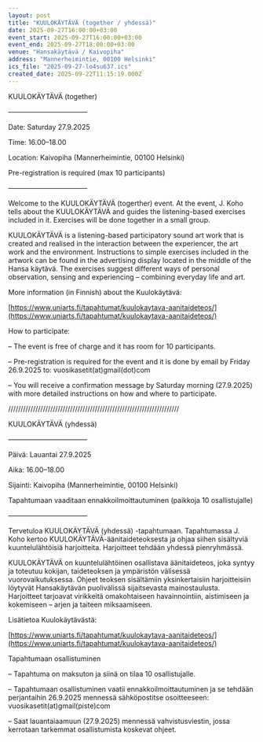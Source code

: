 ```yaml
---
layout: post
title: "KUULOKÄYTÄVÄ (together / yhdessä)"
date: 2025-09-27T16:00:00+03:00
event_start: 2025-09-27T16:00:00+03:00
event_end: 2025-09-27T18:00:00+03:00
venue: "Hansakäytävä / Kaivopiha"
address: "Mannerheimintie, 00100 Helsinki"
ics_file: "2025-09-27-lo4su637.ics"
created_date: 2025-09-22T11:15:19.000Z
---
```


KUULOKÄYTÄVÄ (together)  
  
———————————–  
  
Date: Saturday 27.9.2025  
  
Time: 16.00–18.00  
  
Location: Kaivopiha (Mannerheimintie, 00100 Helsinki)  
  
Pre-registration is required (max 10 participants)  
  
———————————–  
  
Welcome to the KUULOKÄYTÄVÄ (togerther) event. At the event, J. Koho tells about the KUULOKÄYTÄVÄ and guides the listening-based exercises included in it. Exercises will be done together in a small group.  
  
KUULOKÄYTÄVÄ is a listening-based participatory sound art work that is created and realised in the interaction between the experiencer, the art work and the environment. Instructions to simple exercises included in the artwork can be found in the advertising display located in the middle of the Hansa käytävä. The exercises suggest different ways of personal observation, sensing and experiencing – combining everyday life and art.  
  
More information (in Finnish) about the Kuulokäytävä:  
  
[https://www.uniarts.fi/tapahtumat/kuulokaytava-aanitaideteos/](https://www.uniarts.fi/tapahtumat/kuulokaytava-aanitaideteos/)  
  
How to participate:  
  
– The event is free of charge and it has room for 10 participants.  
  
– Pre-registration is required for the event and it is done by email by Friday 26.9.2025 to: vuosikasetit(at)gmail(dot)com  
  
– You will receive a confirmation message by Saturday morning (27.9.2025) with more detailed instructions on how and where to participate.  
  
/////////////////////////////////////////////////////////////////////  
  
KUULOKÄYTÄVÄ (yhdessä)  
  
———————————–  
  
Päivä: Lauantai 27.9.2025  
  
Aika: 16.00–18.00  
  
Sijainti: Kaivopiha (Mannerheimintie, 00100 Helsinki)  
  
Tapahtumaan vaaditaan ennakkoilmoittautuminen (paikkoja 10 osallistujalle)  
  
———————————–  
  
Tervetuloa KUULOKÄYTÄVÄ (yhdessä) -tapahtumaan. Tapahtumassa J. Koho kertoo KUULOKÄYTÄVÄ-äänitaideteoksesta ja ohjaa siihen sisältyviä kuuntelulähtöisiä harjoitteita. Harjoitteet tehdään yhdessä pienryhmässä.  
  
KUULOKÄYTÄVÄ on kuuntelulähtöinen osallistava äänitaideteos, joka syntyy ja toteutuu kokijan, taideteoksen ja ympäristön välisessä vuorovaikutuksessa. Ohjeet teoksen sisältämiin yksinkertaisiin harjoitteisiin löytyvät Hansakäytävän puolivälissä sijaitsevasta mainostaulusta. Harjoitteet tarjoavat virikkeitä omakohtaiseen havainnointiin, aistimiseen ja kokemiseen – arjen ja taiteen miksaamiseen.  
  
Lisätietoa Kuulokäytävästä:  
  
[https://www.uniarts.fi/tapahtumat/kuulokaytava-aanitaideteos/](https://www.uniarts.fi/tapahtumat/kuulokaytava-aanitaideteos/)  
  
Tapahtumaan osallistuminen  
  
– Tapahtuma on maksuton ja siinä on tilaa 10 osallistujalle.  
  
– Tapahtumaan osallistuminen vaatii ennakkoilmoittautuminen ja se tehdään perjantaihin 26.9.2025 mennessä sähköpostitse osoitteeseen: vuosikasetit(at)gmail(piste)com  
  
– Saat lauantaiaamuun (27.9.2025) mennessä vahvistusviestin, jossa kerrotaan tarkemmat osallistumista koskevat ohjeet.
